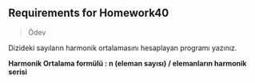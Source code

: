 ## Requirements for Homework40

> Ödev

Dizideki sayıların harmonik ortalamasını hesaplayan programı yazınız.

**Harmonik Ortalama formülü : n (eleman sayısı) / elemanların harmonik serisi**
